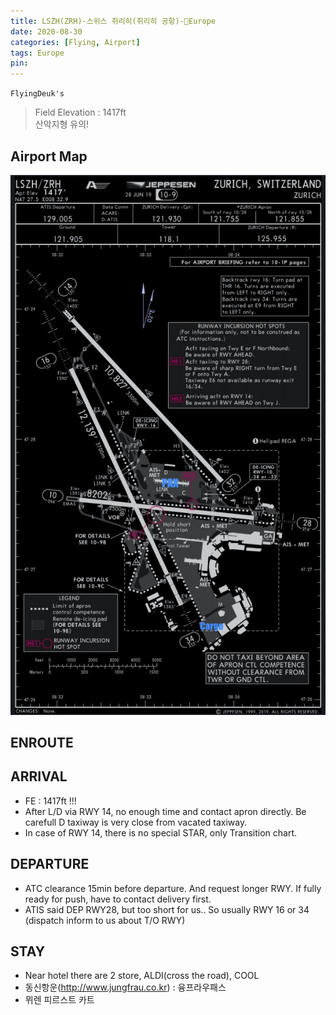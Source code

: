 ```yaml
---
title: LSZH(ZRH)-스위스 취리히(취리히 공항)-Europe
date: 2020-08-30
categories: [Flying, Airport]
tags: Europe
pin:
---
```

`FlyingDeuk's`
>Field Elevation : 1417ft <br>
산악지형 유의!

## Airport Map
![zrh](/img/flying/airport/zrh_ap.jpg)

## ENROUTE


## ARRIVAL
- FE : 1417ft !!!
- After L/D via RWY 14, no enough time and contact apron directly. Be carefull D taxiway is very close from vacated taxiway.
- In case of RWY 14, there is no special STAR, only Transition chart.



## DEPARTURE
- ATC clearance 15min before departure. And request longer RWY. If fully ready for push, have to contact delivery first.
- ATIS said DEP RWY28, but too short for us.. So usually RWY 16 or 34 (dispatch inform to us about T/O RWY)


## STAY
- Near hotel there are 2 store, ALDI(cross the road), COOL
- 동신항운(http://www.jungfrau.co.kr) : 융프라우패스
- 뮈렌 피르스트 카트
